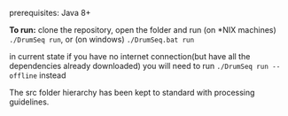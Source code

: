 prerequisites: Java 8+

**To run:**
clone the repository, open the folder and run (on *NIX machines) `./DrumSeq run`, or (on windows) `./DrumSeq.bat run`

in current state if you have no internet connection(but have all the dependencies already downloaded) you will need to run `./DrumSeq run --offline` instead

The src folder hierarchy has been kept to standard with processing guidelines.